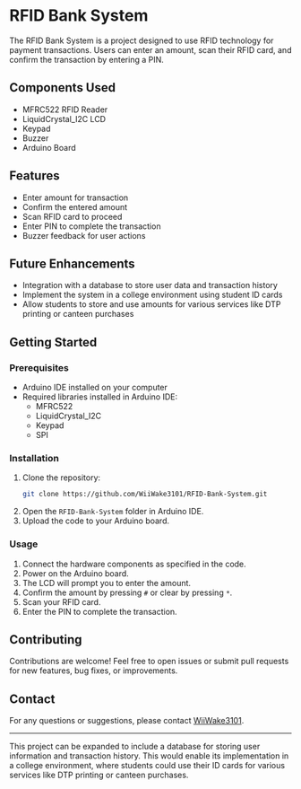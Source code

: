 # RFID Bank System

The RFID Bank System is a project designed to use RFID technology for payment transactions. Users can enter an amount, scan their RFID card, and confirm the transaction by entering a PIN.

## Components Used
- MFRC522 RFID Reader
- LiquidCrystal_I2C LCD
- Keypad
- Buzzer
- Arduino Board

## Features
- Enter amount for transaction
- Confirm the entered amount
- Scan RFID card to proceed
- Enter PIN to complete the transaction
- Buzzer feedback for user actions

## Future Enhancements
- Integration with a database to store user data and transaction history
- Implement the system in a college environment using student ID cards
- Allow students to store and use amounts for various services like DTP printing or canteen purchases

## Getting Started

### Prerequisites
- Arduino IDE installed on your computer
- Required libraries installed in Arduino IDE:
  - MFRC522
  - LiquidCrystal_I2C
  - Keypad
  - SPI

### Installation
1. Clone the repository:
   ```bash
   git clone https://github.com/WiiWake3101/RFID-Bank-System.git
   ```
2. Open the `RFID-Bank-System` folder in Arduino IDE.
3. Upload the code to your Arduino board.

### Usage
1. Connect the hardware components as specified in the code.
2. Power on the Arduino board.
3. The LCD will prompt you to enter the amount.
4. Confirm the amount by pressing `#` or clear by pressing `*`.
5. Scan your RFID card.
6. Enter the PIN to complete the transaction.

## Contributing
Contributions are welcome! Feel free to open issues or submit pull requests for new features, bug fixes, or improvements.

## Contact
For any questions or suggestions, please contact [WiiWake3101](https://github.com/WiiWake3101).

---
This project can be expanded to include a database for storing user information and transaction history. This would enable its implementation in a college environment, where students could use their ID cards for various services like DTP printing or canteen purchases.
```
